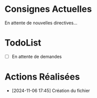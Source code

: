 # Consignes Actuelles
En attente de nouvelles directives...

# TodoList
- [ ] En attente de demandes

# Actions Réalisées
- [2024-11-06 17:45] Création du fichier